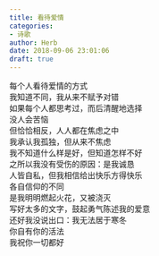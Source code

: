 ```yaml
---  
title: 看待爱情  
categories:  
- 诗歌  
author: Herb  
date: 2018-09-06 23:01:06  
draft: true
---  
```

每个人看待爱情的方式  
我知道不同，我从来不赋予对错  
如果每个人都思考过，而后清醒地选择  
没人会苦恼    
但恰恰相反，人人都在焦虑之中  
我承认我孤独，但从来不焦虑  
我不知道什么样是好，但知道怎样不好  
之所以我没有受伤的原因：是我诚恳    
人皆自私，但我相信给出快乐方得快乐  
各自信仰的不同  
是我明明燃起火花，又被浇灭  
写好太多的文字，鼓起勇气陈述我的爱意    
还好我没说出口：我无法居于寒冬  
你自有你的活法  
我祝你一切都好